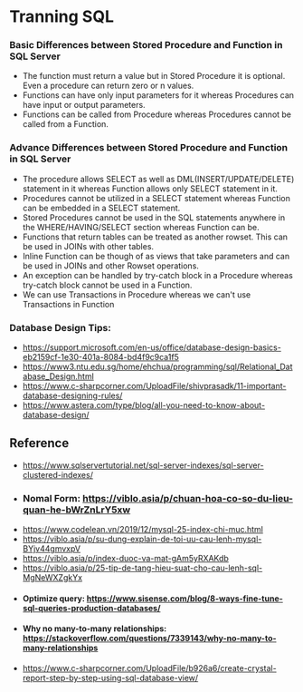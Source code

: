 # Tranning SQL
### Basic Differences between Stored Procedure and Function in SQL Server
 - The function must return a value but in Stored Procedure it is optional. Even a procedure can return zero or n values.
 - Functions can have only input parameters for it whereas Procedures can have input or output parameters.
 - Functions can be called from Procedure whereas Procedures cannot be called from a Function.

### Advance Differences between Stored Procedure and Function in SQL Server
 - The procedure allows SELECT as well as DML(INSERT/UPDATE/DELETE) statement in it whereas Function allows only SELECT statement in it.
 - Procedures cannot be utilized in a SELECT statement whereas Function can be embedded in a SELECT statement.
 - Stored Procedures cannot be used in the SQL statements anywhere in the WHERE/HAVING/SELECT section whereas Function can be.
 - Functions that return tables can be treated as another rowset. This can be used in JOINs with other tables.
 - Inline Function can be though of as views that take parameters and can be used in JOINs and other Rowset operations.
 - An exception can be handled by try-catch block in a Procedure whereas try-catch block cannot be used in a Function.
 - We can use Transactions in Procedure whereas we can't use Transactions in Function

### Database Design Tips: 
 - https://support.microsoft.com/en-us/office/database-design-basics-eb2159cf-1e30-401a-8084-bd4f9c9ca1f5
 - https://www3.ntu.edu.sg/home/ehchua/programming/sql/Relational_Database_Design.html
 - https://www.c-sharpcorner.com/UploadFile/shivprasadk/11-important-database-designing-rules/
 - https://www.astera.com/type/blog/all-you-need-to-know-about-database-design/
## Reference 
 - https://www.sqlservertutorial.net/sql-server-indexes/sql-server-clustered-indexes/
 - ### Nomal Form: https://viblo.asia/p/chuan-hoa-co-so-du-lieu-quan-he-bWrZnLrY5xw
 - https://www.codelean.vn/2019/12/mysql-25-index-chi-muc.html
 - https://viblo.asia/p/su-dung-explain-de-toi-uu-cau-lenh-mysql-BYjv44gmvxpV
 - https://viblo.asia/p/index-duoc-va-mat-gAm5yRXAKdb
 - https://viblo.asia/p/25-tip-de-tang-hieu-suat-cho-cau-lenh-sql-MgNeWXZgkYx
 - #### Optimize query:  https://www.sisense.com/blog/8-ways-fine-tune-sql-queries-production-databases/ 
 - #### Why no many-to-many relationships:  https://stackoverflow.com/questions/7339143/why-no-many-to-many-relationships
 - https://www.c-sharpcorner.com/UploadFile/b926a6/create-crystal-report-step-by-step-using-sql-database-view/
 
